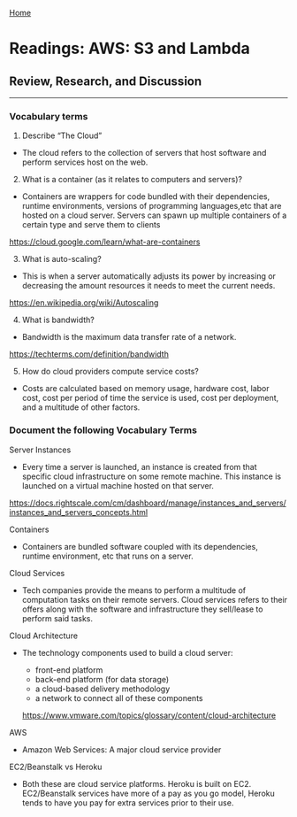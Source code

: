 [Home](README.md)
 
# Readings: AWS: S3 and Lambda
 
## Review, Research, and Discussion
 
---------------

### Vocabulary terms

1) Describe “The Cloud”

  * The cloud refers to the collection of servers that host software and perform services host on the web.
  
2) What is a container (as it relates to computers and servers)?

  * Containers are wrappers for code bundled with their dependencies, runtime environments, versions of programming languages,etc that are hosted on a cloud server. Servers can spawn up multiple containers of a certain type and serve them to clients

  https://cloud.google.com/learn/what-are-containers

3) What is auto-scaling?

  * This is when a server automatically adjusts its power by increasing or decreasing the amount resources it needs to meet the current needs.

  https://en.wikipedia.org/wiki/Autoscaling

4) What is bandwidth?

  * Bandwidth is the maximum data transfer rate of a network.

  https://techterms.com/definition/bandwidth

5) How do cloud providers compute service costs?

  * Costs are calculated based on memory usage, hardware cost, labor cost, cost per period of time the service is used, cost per deployment, and a multitude of other factors.

### Document the following Vocabulary Terms

Server Instances

  * Every time a server is launched, an instance is created from that specific cloud infrastructure on some remote machine. This instance is launched on a virtual machine hosted on that server.

  https://docs.rightscale.com/cm/dashboard/manage/instances_and_servers/instances_and_servers_concepts.html

Containers

  * Containers are bundled software coupled with its dependencies, runtime environment, etc that runs on a server.

Cloud Services

  * Tech companies provide the means to perform a multitude of computation tasks on their remote servers. Cloud services refers to their offers along with the software and infrastructure they sell/lease to perform said tasks.

Cloud Architecture

  * The technology components used to build a cloud server:

    * front-end platform
    * back-end platform (for data storage)
    * a cloud-based delivery methodology
    * a network to connect all of these components

    https://www.vmware.com/topics/glossary/content/cloud-architecture

AWS

  * Amazon Web Services: A major cloud service provider 

EC2/Beanstalk vs Heroku

  * Both these are cloud service platforms. Heroku is built on EC2. EC2/Beanstalk services have more of a pay as you go model, Heroku tends to have you pay for extra services prior to their use.
